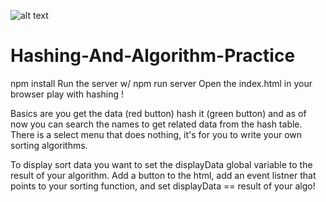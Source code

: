 ![alt text](https://github.com/CDHIPPLE0/Hashing-And-Algorithm-Practice/public/AppPic.png?raw=true)


# Hashing-And-Algorithm-Practice
npm install
Run the server w/ npm run server
Open the index.html in your browser
play with hashing !

Basics are you get the data (red button) hash it (green button) and as of now you can search the names to get related data from the hash table.
There is a select menu that does nothing, it's for you to write your own sorting algorithms.

To display sort data you want to set the displayData global variable to the result of your algorithm.
Add a button to the html, add an event listner that points to your sorting function, and set displayData == result of your algo!
